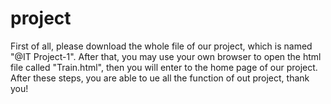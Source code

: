# project

  First of all, please download the whole file of our project, which is named "@IT Project-1". After that, you may use your own browser to open the html file called "Train.html", then you will enter to the home page of our project. After these steps, you are able to ue all the function of out project, thank you!

